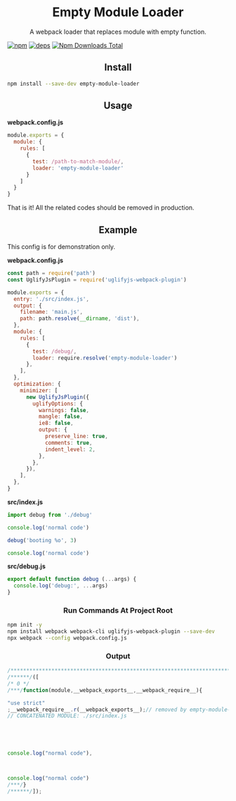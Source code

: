 <div align="center">
  <h1>Empty Module Loader</h1>
  <p>A webpack loader that replaces module with empty function.<p>
</div>

[![npm][npm]][npm-url]
[![deps][deps]][deps-url]
[![Npm Downloads Total][dt-img]][npm]

<h2 align="center">Install</h2>

```bash
npm install --save-dev empty-module-loader
```

<h2 align="center">Usage</h2>

**webpack.config.js**
```js
module.exports = {
  module: {
    rules: [
      {
        test: /path-to-match-module/,
        loader: 'empty-module-loader'
      }
    ]
  }
}
```

That is it! All the related codes should be removed in production.

<h2 align="center">Example</h2>

This config is for demonstration only.

**webpack.config.js**

```js
const path = require('path')
const UglifyJsPlugin = require('uglifyjs-webpack-plugin')

module.exports = {
  entry: './src/index.js',
  output: {
    filename: 'main.js',
    path: path.resolve(__dirname, 'dist'),
  },
  module: {
    rules: [
      {
        test: /debug/,
        loader: require.resolve('empty-module-loader')
      },
    ],
  },
  optimization: {
    minimizer: [
      new UglifyJsPlugin({
        uglifyOptions: {
          warnings: false,
          mangle: false,
          ie8: false,
          output: {
            preserve_line: true,
            comments: true,
            indent_level: 2,
          },
        },
      }),
    ],
  },
}

```

**src/index.js**

```javascript
import debug from './debug'

console.log('normal code')

debug('booting %o', 3)

console.log('normal code')

```

**src/debug.js**

```javascript
export default function debug (...args) {
  console.log('debug:', ...args)
}

```

<h3 align="center">Run Commands At Project Root</h3>

```bash
npm init -y
npm install webpack webpack-cli uglifyjs-webpack-plugin --save-dev
npx webpack --config webpack.config.js
```

<h3 align="center">Output</h3>

```js
/************************************************************************/
/******/([
/* 0 */
/***/function(module,__webpack_exports__,__webpack_require__){

"use strict"
;__webpack_require__.r(__webpack_exports__);// removed by empty-module-loader
// CONCATENATED MODULE: ./src/index.js





console.log("normal code"),



console.log("normal code")
/***/}
/******/]);
```

[npm]: https://img.shields.io/npm/v/empty-module-loader.svg
[npm-url]: https://npmjs.com/package/empty-module-loader

[deps]: https://david-dm.org/crimx/empty-module-loader.svg
[deps-url]: https://david-dm.org/crimx/empty-module-loader

[dt-img]: https://img.shields.io/npm/dt/empty-module-loader.svg

